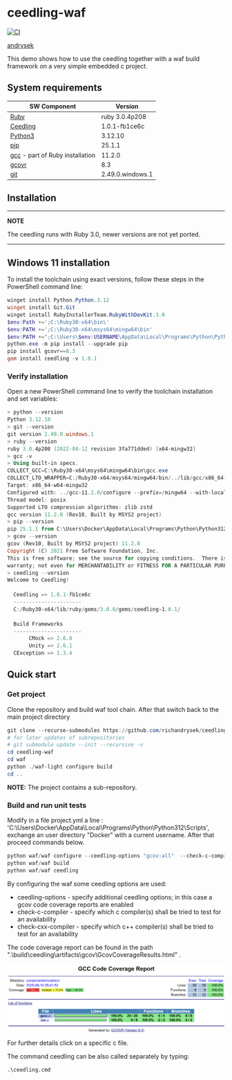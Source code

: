 # ceedling-waf

[![CI](https://github.com/richandrysek/ceedling-waf/actions/workflows/build.yml/badge.svg)](https://github.com/richandrysek/ceedling-waf/actions/workflows/build.yml)

[andrysek](https://andrysek.de/)

This demo shows how to use the ceedling together with a waf build framework on a very simple embedded c project.

## System requirements

|SW Component                                                                                                   |Version                |
|---------------------------------------------------------------------------------------------------------------|-----------------------|
|[Ruby](https://www.ruby-lang.org/)                                                                             | ruby 3.0.4p208        |
|[Ceedling](https://github.com/ThrowTheSwitch/Ceedling)                                                         | 1.0.1-fb1ce6c         |
|[Python3](https://www.python.org/downloads/)                                                                   | 3.12.10               |
|[pip](https://pypi.org/project/pip/)                                                                           | 25.1.1                |
|[gcc](https://gcc.gnu.org/) - part of Ruby installation                                                        | 11.2.0                |
|[gcovr](https://pypi.org/project/gcovr/)                                                                       | 8.3                   |
|[git](https://git-scm.com/)                                                                                    | 2.49.0.windows.1      |


## Installation

---
**NOTE**

The ceedling runs with Ruby 3.0, newer versions are not yet ported.

---

## Windows 11 installation

To install the toolchain using exact versions, follow these steps in the PowerShell command line:

```powershell
winget install Python.Python.3.12
winget install Git.Git
winget install RubyInstallerTeam.RubyWithDevKit.3.0
$env:Path +=';C:\Ruby30-x64\bin\'
$env:PATH +=';C:\Ruby30-x64\msys64\mingw64\bin'
$env:PATH +=";C:\Users\$env:USERNAME\AppData\Local\Programs\Python\Python312\Scripts\"
python.exe -m pip install --upgrade pip
pip install gcovr==8.3
gem install ceedling -v 1.0.1
```

### Verify installation

Open a new PowerShell command line to verify the toolchain installation and set variables:

```powershell
> python --version
Python 3.12.10
> git --version
git version 2.49.0.windows.1
> ruby --version
ruby 3.0.4p208 (2022-04-12 revision 3fa771dded) [x64-mingw32]
> gcc -v
> Using built-in specs.
COLLECT_GCC=C:\Ruby30-x64\msys64\mingw64\bin\gcc.exe
COLLECT_LTO_WRAPPER=C:/Ruby30-x64/msys64/mingw64/bin/../lib/gcc/x86_64-w64-mingw32/11.2.0/lto-wrapper.exe
Target: x86_64-w64-mingw32
Configured with: ../gcc-11.2.0/configure --prefix=/mingw64 --with-local-prefix=/mingw64/local --build=x86_64-w64-mingw32 --host=x86_64-w64-mingw32 --target=x86_64-w64-mingw32 --with-native-system-header-dir=/mingw64/include --libexecdir=/mingw64/lib --enable-bootstrap --enable-checking=release --with-arch=x86-64 --with-tune=generic --enable-languages=c,lto,c++,fortran,ada,objc,obj-c++,jit --enable-shared --enable-static --enable-libatomic --enable-threads=posix --enable-graphite --enable-fully-dynamic-string --enable-libstdcxx-filesystem-ts --enable-libstdcxx-time --disable-libstdcxx-pch --disable-libstdcxx-debug --enable-lto --enable-libgomp --disable-multilib --disable-rpath --disable-win32-registry --disable-nls --disable-werror --disable-symvers --with-libiconv --with-system-zlib --with-gmp=/mingw64 --with-mpfr=/mingw64 --with-mpc=/mingw64 --with-isl=/mingw64 --with-pkgversion='Rev10, Built by MSYS2 project' --with-bugurl=https://github.com/msys2/MINGW-packages/issues --with-gnu-as --with-gnu-ld --with-boot-ldflags='-pipe -Wl,--disable-dynamicbase -static-libstdc++ -static-libgcc' LDFLAGS_FOR_TARGET=-pipe --enable-linker-plugin-flags='LDFLAGS=-static-libstdc++\ -static-libgcc\ -pipe\ -Wl,--stack,12582912'
Thread model: posix
Supported LTO compression algorithms: zlib zstd
gcc version 11.2.0 (Rev10, Built by MSYS2 project)
> pip --version
pip 25.1.1 from C:\Users\Docker\AppData\Local\Programs\Python\Python312\Lib\site-packages\pip (python 3.12)
> gcov --version
gcov (Rev10, Built by MSYS2 project) 11.2.0
Copyright (C) 2021 Free Software Foundation, Inc.
This is free software; see the source for copying conditions.  There is NO
warranty; not even for MERCHANTABILITY or FITNESS FOR A PARTICULAR PURPOSE.
> ceedling --version
Welcome to Ceedling!

  Ceedling => 1.0.1-fb1ce6c
  ----------------------
  C:/Ruby30-x64/lib/ruby/gems/3.0.0/gems/ceedling-1.0.1/

  Build Frameworks
  ----------------------
       CMock => 2.6.0
       Unity => 2.6.1
  CException => 1.3.4
```

## Quick start

### Get project

Clone the repository and build waf tool chain. After that switch back to the main project directory

```powershell
git clone --recurse-submodules https://github.com/richandrysek/ceedling-waf
# for later updates of subrepositories
# git submodule update --init --recursive -v
cd ceedling-waf
cd waf
python ./waf-light configure build
cd ..
```

**NOTE:** The project contains a sub-repository.

### Build and run unit tests

Modify in a file project.yml a line : 'C:\Users\Docker\AppData\Local\Programs\Python\Python312\Scripts\',
exchange an user directory "Docker" with a current username. After that proceed commands below.

```powershell
python waf/waf configure --ceedling-options "gcov:all"  --check-c-compiler gcc --check-cxx-compiler g++
python waf/waf build
python waf/waf ceedling
```
By configuring the waf some ceedling options are used:

* ceedling-options - specify additional ceedling options; in this case a gcov code coverage reports are enabled
* check-c-compiler - specify which c compiler(s) shall be tried to test for an availability
* check-cxx-compiler - specify which c++ compiler(s) shall be tried to test for an availability

The code coverage report can be found in the path ".\build\ceedling\artifacts\gcov\GcovCoverageResults.html" .

![Code coverage overview (gcov)](./doc/imgs/gcov_summary.png)

For further details click on a specific c file.

The command ceedling can be also called separately by typing:

```
.\ceedling.cmd
```
